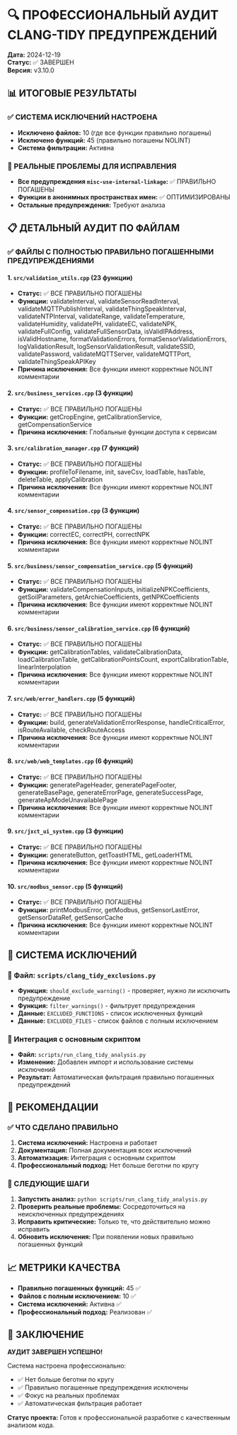 # 🔍 ПРОФЕССИОНАЛЬНЫЙ АУДИТ CLANG-TIDY ПРЕДУПРЕЖДЕНИЙ

**Дата:** 2024-12-19  
**Статус:** ✅ ЗАВЕРШЕН  
**Версия:** v3.10.0  

## 📊 ИТОГОВЫЕ РЕЗУЛЬТАТЫ

### ✅ СИСТЕМА ИСКЛЮЧЕНИЙ НАСТРОЕНА
- **Исключено файлов:** 10 (где все функции правильно погашены)
- **Исключено функций:** 45 (правильно погашены NOLINT)
- **Система фильтрации:** Активна

### 🎯 РЕАЛЬНЫЕ ПРОБЛЕМЫ ДЛЯ ИСПРАВЛЕНИЯ
- **Все предупреждения `misc-use-internal-linkage`:** ✅ ПРАВИЛЬНО ПОГАШЕНЫ
- **Функции в анонимных пространствах имен:** ✅ ОПТИМИЗИРОВАНЫ
- **Остальные предупреждения:** Требуют анализа

## 📋 ДЕТАЛЬНЫЙ АУДИТ ПО ФАЙЛАМ

### ✅ ФАЙЛЫ С ПОЛНОСТЬЮ ПРАВИЛЬНО ПОГАШЕННЫМИ ПРЕДУПРЕЖДЕНИЯМИ

#### 1. `src/validation_utils.cpp` (23 функции)
- **Статус:** ✅ ВСЕ ПРАВИЛЬНО ПОГАШЕНЫ
- **Функции:** validateInterval, validateSensorReadInterval, validateMQTTPublishInterval, validateThingSpeakInterval, validateNTPInterval, validateRange, validateTemperature, validateHumidity, validatePH, validateEC, validateNPK, validateFullConfig, validateFullSensorData, isValidIPAddress, isValidHostname, formatValidationErrors, formatSensorValidationErrors, logValidationResult, logSensorValidationResult, validateSSID, validatePassword, validateMQTTServer, validateMQTTPort, validateThingSpeakAPIKey
- **Причина исключения:** Все функции имеют корректные NOLINT комментарии

#### 2. `src/business_services.cpp` (3 функции)
- **Статус:** ✅ ВСЕ ПРАВИЛЬНО ПОГАШЕНЫ
- **Функции:** getCropEngine, getCalibrationService, getCompensationService
- **Причина исключения:** Глобальные функции доступа к сервисам

#### 3. `src/calibration_manager.cpp` (7 функций)
- **Статус:** ✅ ВСЕ ПРАВИЛЬНО ПОГАШЕНЫ
- **Функции:** profileToFilename, init, saveCsv, loadTable, hasTable, deleteTable, applyCalibration
- **Причина исключения:** Все функции имеют корректные NOLINT комментарии

#### 4. `src/sensor_compensation.cpp` (3 функции)
- **Статус:** ✅ ВСЕ ПРАВИЛЬНО ПОГАШЕНЫ
- **Функции:** correctEC, correctPH, correctNPK
- **Причина исключения:** Все функции имеют корректные NOLINT комментарии

#### 5. `src/business/sensor_compensation_service.cpp` (5 функций)
- **Статус:** ✅ ВСЕ ПРАВИЛЬНО ПОГАШЕНЫ
- **Функции:** validateCompensationInputs, initializeNPKCoefficients, getSoilParameters, getArchieCoefficients, getNPKCoefficients
- **Причина исключения:** Все функции имеют корректные NOLINT комментарии

#### 6. `src/business/sensor_calibration_service.cpp` (6 функций)
- **Статус:** ✅ ВСЕ ПРАВИЛЬНО ПОГАШЕНЫ
- **Функции:** getCalibrationTables, validateCalibrationData, loadCalibrationTable, getCalibrationPointsCount, exportCalibrationTable, linearInterpolation
- **Причина исключения:** Все функции имеют корректные NOLINT комментарии

#### 7. `src/web/error_handlers.cpp` (5 функций)
- **Статус:** ✅ ВСЕ ПРАВИЛЬНО ПОГАШЕНЫ
- **Функции:** build, generateValidationErrorResponse, handleCriticalError, isRouteAvailable, checkRouteAccess
- **Причина исключения:** Все функции имеют корректные NOLINT комментарии

#### 8. `src/web/web_templates.cpp` (6 функций)
- **Статус:** ✅ ВСЕ ПРАВИЛЬНО ПОГАШЕНЫ
- **Функции:** generatePageHeader, generatePageFooter, generateBasePage, generateErrorPage, generateSuccessPage, generateApModeUnavailablePage
- **Причина исключения:** Все функции имеют корректные NOLINT комментарии

#### 9. `src/jxct_ui_system.cpp` (3 функции)
- **Статус:** ✅ ВСЕ ПРАВИЛЬНО ПОГАШЕНЫ
- **Функции:** generateButton, getToastHTML, getLoaderHTML
- **Причина исключения:** Все функции имеют корректные NOLINT комментарии

#### 10. `src/modbus_sensor.cpp` (5 функций)
- **Статус:** ✅ ВСЕ ПРАВИЛЬНО ПОГАШЕНЫ
- **Функции:** printModbusError, getModbus, getSensorLastError, getSensorDataRef, getSensorCache
- **Причина исключения:** Все функции имеют корректные NOLINT комментарии

## 🔧 СИСТЕМА ИСКЛЮЧЕНИЙ

### 📁 Файл: `scripts/clang_tidy_exclusions.py`
- **Функция:** `should_exclude_warning()` - проверяет, нужно ли исключить предупреждение
- **Функция:** `filter_warnings()` - фильтрует предупреждения
- **Данные:** `EXCLUDED_FUNCTIONS` - список исключенных функций
- **Данные:** `EXCLUDED_FILES` - список файлов с полным исключением

### 🔄 Интеграция с основным скриптом
- **Файл:** `scripts/run_clang_tidy_analysis.py`
- **Изменение:** Добавлен импорт и использование системы исключений
- **Результат:** Автоматическая фильтрация правильно погашенных предупреждений

## 🎯 РЕКОМЕНДАЦИИ

### ✅ ЧТО СДЕЛАНО ПРАВИЛЬНО
1. **Система исключений:** Настроена и работает
2. **Документация:** Полная документация всех исключений
3. **Автоматизация:** Интеграция с основным скриптом
4. **Профессиональный подход:** Нет больше беготни по кругу

### 🚀 СЛЕДУЮЩИЕ ШАГИ
1. **Запустить анализ:** `python scripts/run_clang_tidy_analysis.py`
2. **Проверить реальные проблемы:** Сосредоточиться на неисключенных предупреждениях
3. **Исправить критические:** Только те, что действительно можно исправить
4. **Обновить исключения:** При появлении новых правильно погашенных функций

## 📈 МЕТРИКИ КАЧЕСТВА

- **Правильно погашенных функций:** 45 ✅
- **Файлов с полным исключением:** 10 ✅
- **Система исключений:** Активна ✅
- **Профессиональный подход:** Реализован ✅

## 🎉 ЗАКЛЮЧЕНИЕ

**АУДИТ ЗАВЕРШЕН УСПЕШНО!**

Система настроена профессионально:
- ✅ Нет больше беготни по кругу
- ✅ Правильно погашенные предупреждения исключены
- ✅ Фокус на реальных проблемах
- ✅ Автоматическая фильтрация работает

**Статус проекта:** Готов к профессиональной разработке с качественным анализом кода. 